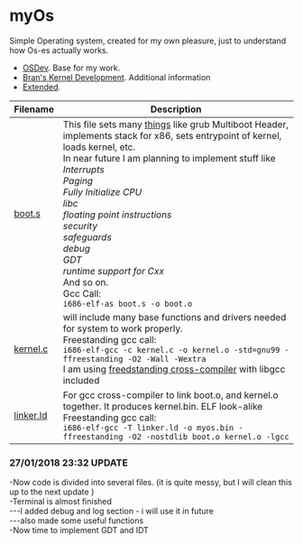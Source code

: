 # myOs
Simple Operating system, created for my own pleasure, just to understand how Os-es actually works.

* [OSDev](http://wiki.osdev.org/Main_Page). Base for my work.
* [Bran's Kernel Development](http://www.osdever.net/bkerndev/index.php). Additional information
* [Extended](http://www.cs.vu.nl/~herbertb/misc/writingkernels.txt).

|Filename    |Description                       |
|------------|----------------------------------|
|[boot.s](https://github.com/sebastianbakala/myOs/blob/master/boot.s)      |This file sets many [things](https://www.gnu.org/software/grub/manual/multiboot/html_node/boot_002eS.html) like grub Multiboot Header, implements stack for x86, sets entrypoint of kernel, loads kernel, etc.</br>In near future I am planning to implement stuff like</br> *Interrupts*</br> *Paging*</br> *Fully Initialize CPU*</br> *libc*</br> *floating point instructions*</br> *security*</br> *safeguards*</br> *debug*</br> *GDT*</br> *runtime support for Cxx*</br>And so on.</br>Gcc Call:</br>`i686-elf-as boot.s -o boot.o`
|[kernel.c](https://github.com/sebastianbakala/myOs/blob/master/kernel.c)    |will include many base functions and drivers needed for system to work properly.</br>Freestanding gcc call:</br>`i686-elf-gcc -c kernel.c -o kernel.o -std=gnu99 -ffreestanding -O2 -Wall -Wextra`</br>I am using [freedstanding cross-compiler](https://github.com/lordmilko/i686-elf-tools) with libgcc included|
|[linker.ld](https://github.com/sebastianbakala/myOs/blob/master/linker.ld)   |For gcc cross-compiler to link boot.o, and kernel.o together. It produces kernel.bin. ELF look-alike</br>Freestanding gcc call:</br>`i686-elf-gcc -T linker.ld -o myos.bin -ffreestanding -O2 -nostdlib boot.o kernel.o -lgcc`|

### 27/01/2018 23:32 UPDATE
-Now code is divided into several files. (it is quite messy, but I will clean this up to the next update )</br>
-Terminal is almost finished</br>
  ---I added debug and log section - i will use it in future </br>
  ---also made some useful functions</br>
-Now time to implement GDT and IDT</br>
